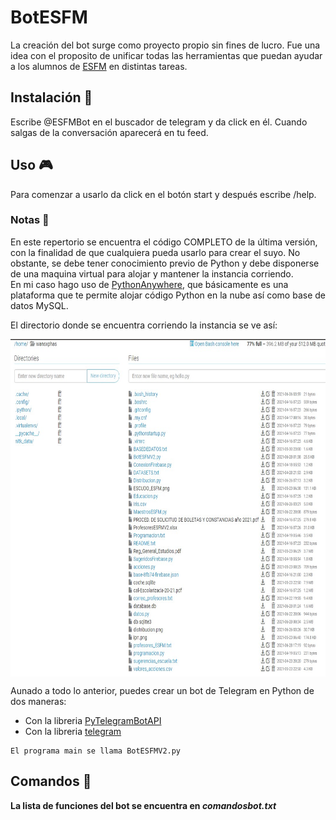 # BotESFM     
La creación del bot surge como proyecto propio sin fines de lucro. Fue una idea con el proposito de unificar todas las herramientas que puedan ayudar a los alumnos 
de [ESFM](https://www.esfm.ipn.mx/) en distintas tareas.
 
## Instalación 🔧
Escribe @ESFMBot en el buscador de telegram y da click en él. Cuando salgas de la conversación aparecerá en tu feed. 

## Uso 🎮
Para comenzar a usarlo da click en el botón start y después escribe /help. 

### Notas 📖
En este repertorio se encuentra el código COMPLETO de la última versión, con la finalidad de que cualquiera pueda usarlo para crear el suyo. No obstante, se debe tener conocimiento previo de Python y debe disponerse de una maquina virtual para alojar y mantener la instancia corriendo. \
En mi caso hago uso de [PythonAnywhere](https://www.pythonanywhere.com/), que básicamente es una plataforma que te permite alojar código Python en la nube así como base de datos MySQL.

El directorio donde se encuentra corriendo la instancia se ve así:

<img align="center" src=https://github.com/Cuadernin/BotESFM/blob/master/instancia.jpg height="540" width="760"> 
<br/>

Aunado a todo lo anterior, puedes crear un bot de Telegram en Python de dos maneras:
* Con la libreria [PyTelegramBotAPI](https://pypi.org/project/pyTelegramBotAPI/0.3.0/)
* Con la libreria [telegram](https://python-telegram-bot.readthedocs.io/en/stable/)

```
El programa main se llama BotESFMV2.py
```
## Comandos 📁
**La lista de funciones del bot se encuentra en _comandosbot.txt_**
